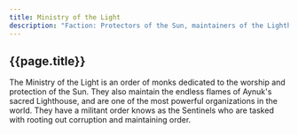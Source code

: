 ```yaml
---
title: Ministry of the Light
description: "Faction: Protectors of the Sun, maintainers of the Lighthouse."
---
```


## {{page.title}}

The Ministry of the Light is an order of monks dedicated to the worship and protection of the Sun. They also maintain the endless flames of Aynuk's sacred Lighthouse, and are one of the most powerful organizations in the world. They have a militant order knows as the Sentinels who are tasked with rooting out corruption and maintaining order.
